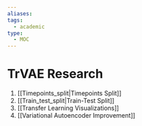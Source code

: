 ```yaml
---
aliases: 
tags:
  - academic
type:
  - MOC
---
```

# TrVAE Research

1. [[Timepoints_split|Timepoints Split]]
2. [[Train_test_split|Train-Test Split]]
3. [[Transfer Learning Visualizations]]
4. [[Variational Autoencoder Improvement]]
